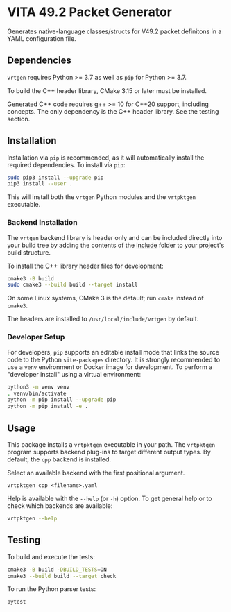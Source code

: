 # VITA 49.2 Packet Generator

Generates native-language classes/structs for V49.2 packet definitons in a YAML configuration file.

## Dependencies

`vrtgen` requires Python >= 3.7 as well as `pip` for Python >= 3.7.

To build the C++ header library, CMake 3.15 or later must be installed.

Generated C++ code requires g++ >= 10 for C++20 support, including concepts.
The only dependency is the C++ header library.
See the testing section.

## Installation

Installation via `pip` is recommended, as it will automatically install the required dependencies.
To install via `pip`:

```sh
sudo pip3 install --upgrade pip
pip3 install --user .
```

This will install both the `vrtgen` Python modules and the `vrtpktgen` executable.

### Backend Installation

The `vrtgen` backend library is header only and can be included directly into your build tree
by adding the contents of the [include](include) folder to your project's build structure.

To install the C++ library header files for development:

```sh
cmake3 -B build
sudo cmake3 --build build --target install
```

On some Linux systems, CMake 3 is the default; run `cmake` instead of `cmake3`.

The headers are installed to `/usr/local/include/vrtgen` by default.

### Developer Setup

For developers, `pip` supports an editable install mode that links the source code to the Python
`site-packages` directory.
It is strongly recommended to use a `venv` environment or Docker image for development.
To perform a "developer install" using a virtual environment:

```sh
python3 -m venv venv
. venv/bin/activate
python -m pip install --upgrade pip
python -m pip install -e .
```

## Usage

This package installs a `vrtpktgen` executable in your path.
The `vrtpktgen` program supports backend plug-ins to target different output types.
By default, the `cpp` backend is installed.

Select an available backend with the first positional argument.

```
vrtpktgen cpp <filename>.yaml
```

Help is available with the `--help` (or `-h`) option.
To get general help or to check which backends are available:

```sh
vrtpktgen --help
```

## Testing

To build and execute the tests:

```sh
cmake3 -B build -DBUILD_TESTS=ON
cmake3 --build build --target check
```

To run the Python parser tests:

```sh
pytest
```

